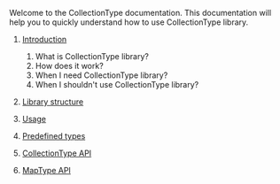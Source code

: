 Welcome to the CollectionType documentation. This documentation will help you to quickly understand how to use CollectionType library.

1. [Introduction](/docs/01.Introduction.md)
    1. What is CollectionType library?
    2. How does it work?
    3. When I need CollectionType library?
    4. When I shouldn't use CollectionType library?
 
2. [Library structure](/docs/2.LibraryStructure.md) 

3. [Usage](/docs/3.Usage.md)

4. [Predefined types](/docs/4.PredefinedTypes.md)

5. [CollectionType API](/docs/5.CollectionTypeAPI.md)

6. [MapType API](/docs/6.MapTypeAPI.md)